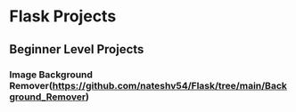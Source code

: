 # Flask Projects

## Beginner Level Projects

  ### Image Background Remover(https://github.com/nateshv54/Flask/tree/main/Background_Remover)
